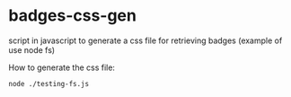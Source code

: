 badges-css-gen
==============

script in javascript to generate a css file for retrieving badges (example of use node fs)

How to generate the css file:

```
node ./testing-fs.js
```
